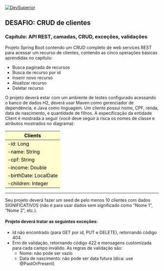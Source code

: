 [![DevSuperior](https://devsuperior.com.br/_next/static/images/logo-062c6633a2eb15831642636f96aa2c6c.svg)
](https://devsuperior.com.br/)
## DESAFIO: CRUD de clientes

### Capítulo: API REST, camadas, CRUD, exceções, validações

Projeto Spring Boot contendo um CRUD completo de web services REST para acessar um recurso de clientes, contendo as
cinco operações básicas aprendidas no capítulo:

- Busca paginada de recursos
- Busca de recurso por id
- Inserir novo recurso
- Atualizar recurso
- Deletar recurso

O projeto deverá estar com um ambiente de testes configurado acessando o banco de dados H2, deverá usar Maven como
gerenciador de dependência, e Java como linguagem. Um cliente possui nome, CPF, renda, data de nascimento, e quantidade
de filhos. A especificação da entidade Client é mostrada a seguir (você deve seguir à risca os nomes de classe e
atributos mostrados no diagrama):

<table>
	<tr style="background-color:#FEFDCD; color:black"><th>Clients</th></tr>
    <tbody style="background-color:#FEFDCD; color:black" >
        <tr><td style="color:black">-id: Long</td></tr>
        <tr><td style="color:black">-name: String</td></tr>
        <tr><td style="color:black">-cpf: String</td></tr>
        <tr><td style="color:black">-income: Double</td></tr>
        <tr><td style="color:black">-birthDate: LocalDate</td></tr>
        <tr><td style="color:black">-children: Integer</td></tr>
    </tbody>
</table>

---

Seu projeto deverá fazer um seed de pelo menos 10 clientes com dados SIGNIFICATIVOS (não é para usar dados sem significado como “Nome 1”, “Nome 2”, etc.).

#### Projeto deverá tratar as seguintes exceções:
- Id não encontrado (para GET por id, PUT e DELETE), retornando código 404.
- Erro de validação, retornando código 422 e mensagens customizada para cada campo inválido. As regras de validação são:
    - Nome: não pode ser vazio
    - Data de nascimento: não pode ser data futura (dica: use @PastOrPresent)